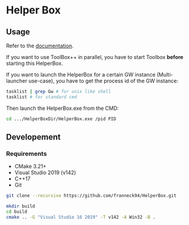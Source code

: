 # Helper Box

## Usage

Refer to the [documentation](https://franneck94.github.io/HelperBox/).

If you want to use ToolBox++ in parallel, you have to start Toolbox **before** starting this HelperBox.  

If you want to launch the HelperBox for a certain GW instance (Multi-launcher use-case), you have to get the process id of the GW instance:

```bash
tasklist | grep Gw # for unix like shell
tasklist # for standard cmd
```

Then launch the HelperBox.exe from the CMD:

```bash
cd .../HelperBoxDir/HelperBox.exe /pid PID
```

## Developement

### Requirements

* CMake 3.21+
* Visual Studio 2019 (v142)
* C++17
* Git

```bash
git clone --recursive https://github.com/franneck94/HelperBox.git
```

```bash
mkdir build
cd build
cmake .. -G "Visual Studio 16 2019" -T v142 -A Win32 -B .
```
